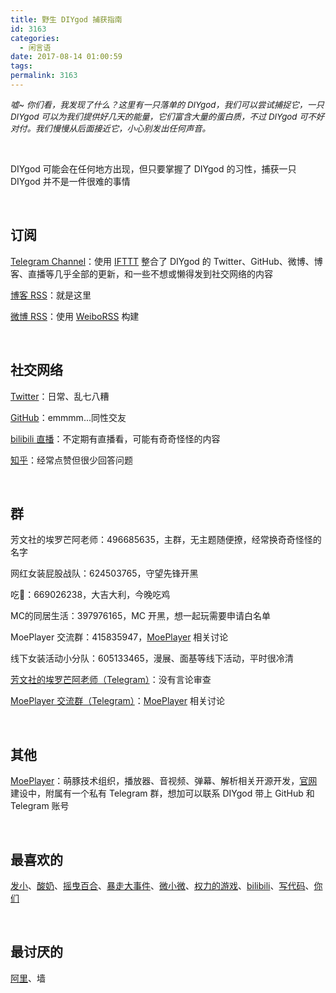 ```yaml
---
title: 野生 DIYgod 捕获指南
id: 3163
categories:
  - 闲言语 
date: 2017-08-14 01:00:59
tags:
permalink: 3163
--- 
```


<span style="font-size: 10pt;">_嘘~ 你们看，我发现了什么？这里有一只落单的 DIYgod，我们可以尝试捕捉它，一只 DIYgod 可以为我们提供好几天的能量，它们富含大量的蛋白质，不过 DIYgod 可不好对付。我们慢慢从后面接近它，小心别发出任何声音。_</span>

&nbsp;

DIYgod 可能会在任何地方出现，但只要掌握了 DIYgod 的习性，捕获一只 DIYgod 并不是一件很难的事情<!--more-->

&nbsp;

## 订阅

[Telegram Channel](https://t.me/awesomeDIYgod)：使用 [IFTTT](https://ifttt.com/) 整合了 DIYgod 的 Twitter、GitHub、微博、博客、直播等几乎全部的更新，和一些不想或懒得发到社交网络的内容

[博客 RSS](https://diygod.me/atom.xml)：就是这里

[微博 RSS](https://api.prprpr.me/weibo/rss/3306934123)：使用 [WeiboRSS](https://github.com/DIYgod/Weibo2RSS) 构建

&nbsp;

## 社交网络

[Twitter](https://twitter.com/)：日常、乱七八糟

[GitHub](https://github.com/DIYgod)：emmmm...同性交友

[bilibili 直播](https://live.bilibili.com/63489)：不定期有直播看，可能有奇奇怪怪的内容

[知乎](https://www.zhihu.com/people/diygod)：经常点赞但很少回答问题

&nbsp;

## 群

芳文社的埃罗芒阿老师：496685635，主群，无主题随便撩，经常换奇奇怪怪的名字

网红女装屁股战队：624503765，守望先锋开黑

吃🐔：669026238，大吉大利，今晚吃鸡

MC的同居生活：397976165，MC 开黑，想一起玩需要申请白名单

MoePlayer 交流群：415835947，[MoePlayer](https://github.com/MoePlayer) 相关讨论

线下女装活动小分队：605133465，漫展、面基等线下活动，平时很冷清

[芳文社的埃罗芒阿老师（Telegram）](https://t.me/prpr233)：没有言论审查

[MoePlayer 交流群（Telegram）](https://t.me/adplayer)：[MoePlayer](https://github.com/MoePlayer) 相关讨论

&nbsp;

## 其他

[MoePlayer](https://github.com/MoePlayer)：萌豚技术组织，播放器、音视频、弹幕、解析相关开源开发，[官网](http://player.moe/)建设中，附属有一个私有 Telegram 群，想加可以联系 DIYgod 带上 GitHub 和 Telegram 账号

&nbsp;

## 最喜欢的

[发小](http://weibo.com/573959922)、[酸奶](https://suannai.cat/)、[摇曳百合](https://zh.moegirl.org/zh-hans/%E6%91%87%E6%9B%B3%E7%99%BE%E5%90%88)、[暴走大事件](https://space.bilibili.com/883968#!/)、[微小微](https://space.bilibili.com/6997378)、[权力的游戏](http://www.zimuzu.tv/resource/10733)、[bilibili](https://www.bilibili.com/)、[写代码](https://github.com/DIYgod)、[你们](https://diygod.me/links)

&nbsp;

## 最讨厌的

[阿里](http://www.alibabagroup.com/)、墙